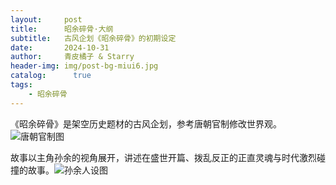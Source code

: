 ```yaml
---
layout:     post
title:      昭余碎骨·大纲
subtitle:   古风企划《昭余碎骨》的初期设定
date:       2024-10-31
author:     青皮橘子 & Starry
header-img: img/post-bg-miui6.jpg
catalog: 	  true
tags:
    - 昭余碎骨
---
```


《昭余碎骨》是架空历史题材的古风企划，参考唐朝官制修改世界观。![唐朝官制图]({{site.baseurl}}/img-new/唐朝官制.jpg)

故事以主角孙余的视角展开，讲述在盛世开篇、拨乱反正的正直灵魂与时代激烈碰撞的故事。![孙余人设图]({{site.baseurl}}/img-new/主角-孙余.jpg)
